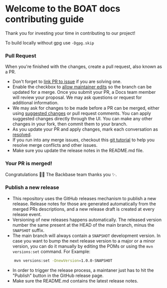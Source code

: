 # Welcome to the BOAT docs contributing guide <!-- omit in toc -->

Thank you for investing your time in contributing to our project!

To build locally without gpg use `-Dgpg.skip`

### Pull Request

When you're finished with the changes, create a pull request, also known as a PR.
- Don't forget to [link PR to issue](https://docs.github.com/en/issues/tracking-your-work-with-issues/linking-a-pull-request-to-an-issue) if you are solving one.
- Enable the checkbox to [allow maintainer edits](https://docs.github.com/en/github/collaborating-with-issues-and-pull-requests/allowing-changes-to-a-pull-request-branch-created-from-a-fork) so the branch can be updated for a merge.
  Once you submit your PR, a Docs team member will review your proposal. We may ask questions or request for additional information.
- We may ask for changes to be made before a PR can be merged, either using [suggested changes](https://docs.github.com/en/github/collaborating-with-issues-and-pull-requests/incorporating-feedback-in-your-pull-request) or pull request comments. You can apply suggested changes directly through the UI. You can make any other changes in your fork, then commit them to your branch.
- As you update your PR and apply changes, mark each conversation as [resolved](https://docs.github.com/en/github/collaborating-with-issues-and-pull-requests/commenting-on-a-pull-request#resolving-conversations).
- If you run into any merge issues, checkout this [git tutorial](https://github.com/skills/resolve-merge-conflicts) to help you resolve merge conflicts and other issues.
- Make sure you update the release notes in the README.md file.

### Your PR is merged!

Congratulations :tada::tada: The Backbase team thanks you :sparkles:.

### Publish a new release
- This repository uses the GitHub releases mechanism to publish a new release. Release notes for those are generated automatically from the merged PRs descriptions, and a new release draft is created at every release event.
- Versioning of new releases happens automatically. The released version number the same present at the HEAD of the main branch, minus the `SNAPSHOT` suffix.
- The main branch will always contain a `SNAPSHOT` development version. In case you want to bump the next release version to a major or a minor version, you can do it manually by editing the POMs or using the `mvn versions:set` command. For Example:
```bash
    mvn versions:set -DnewVersion=1.0.0-SNAPSHOT
```
- In order to trigger the release process, a maintaner just has to hit the "Publish" button in the GitHub release page.
- Make sure the README.md contains the latest release notes.
